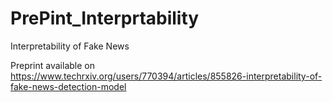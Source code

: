 # PrePint_Interprtability
Interpretability of Fake News

Preprint available on https://www.techrxiv.org/users/770394/articles/855826-interpretability-of-fake-news-detection-model

